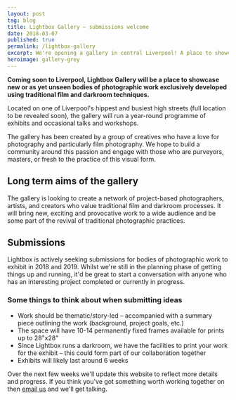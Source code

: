 ```yaml
---
layout: post
tag: blog
title: Lightbox Gallery – submissions welcome
date: 2018-03-07
published: true
permalink: /lightbox-gallery
excerpt: We're opening a gallery in central Liverpool! A place to showcase traditionally made prints.
heroimage: gallery-grey
---
```


**Coming soon to Liverpool, Lightbox Gallery will be a place to showcase new or as yet unseen bodies of photographic work exclusively developed using traditional film and darkroom techniques.**

Located on one of Liverpool's hippest and busiest high streets (full location to be revealed soon), the gallery will run a year-round programme of exhibits and occasional talks and workshops.

The gallery has been created by a group of creatives who have a love for photography and particularly film photography. We hope to build a community around this passion and engage with those who are purveyors, masters, or fresh to the practice of this visual form.

## Long term aims of the gallery

The gallery is looking to create a network of project-based photographers, artists, and creators who value traditional film and darkroom processes. It will bring new, exciting and provocative work to a wide audience and be some part of the revival of traditional photographic practices.

## Submissions

Lightbox is actively seeking submissions for bodies of photographic work to exhibit in 2018 and 2019. Whilst we're still in the planning phase of getting things up and running, it'd be great to start a conversation with anyone who has an interesting project completed or currently in progress.

### Some things to think about when submitting ideas

- Work should be thematic/story-led – accompanied with a summary piece outlining the work (background, project goals, etc.)
- The space will have 10-14 permanently fixed frames available for prints up to 28"x28"
- Since Lightbox runs a darkroom, we have the facilities to print your work for the exhibit – this could form part of our collaboration together
- Exhibits will likely last around 6 weeks

Over the next few weeks we'll update this website to reflect more details and progress. If you think you've got something worth working together on then [email us](mailto:info@lightbox.photo) and we'll get talking.
